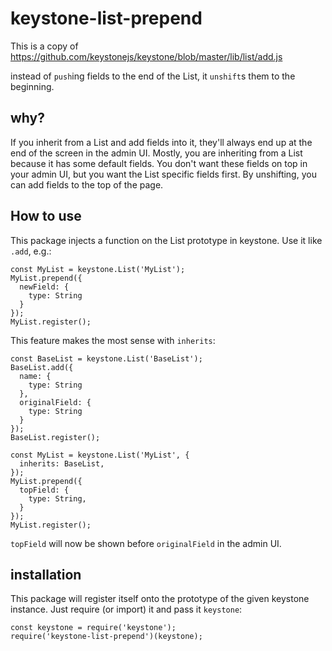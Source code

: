 # keystone-list-prepend

This is a copy of https://github.com/keystonejs/keystone/blob/master/lib/list/add.js

instead of `push`ing fields to the end of the List, it `unshift`s them to the beginning.


## why?
If you inherit from a List and add fields into it, they'll always end up at the end of the screen in the admin UI.
Mostly, you are inheriting from a List because it has some default fields. You don't want these fields on top in your admin UI, but you want the List specific fields first. By unshifting, you can add fields to the top of the page.

## How to use

This package injects a function on the List prototype in keystone. Use it like `.add`, e.g.:
```
const MyList = keystone.List('MyList');
MyList.prepend({
  newField: {
    type: String
  }
});
MyList.register();
```
This feature makes the most sense with `inherits`:
```
const BaseList = keystone.List('BaseList');
BaseList.add({
  name: {
    type: String
  },
  originalField: {
    type: String
  }
});
BaseList.register();

const MyList = keystone.List('MyList', {
  inherits: BaseList,
});
MyList.prepend({
  topField: {
    type: String,
  }
});
MyList.register();
```

`topField` will now be shown before `originalField` in the admin UI.

## installation

This package will register itself onto the prototype of the given keystone instance. Just require (or import) it and pass it `keystone`:
```
const keystone = require('keystone');
require('keystone-list-prepend')(keystone);
```
